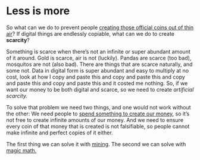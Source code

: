 # Less is more

So what can we do to prevent people [creating those official coins out of thin air](2.06-how_much_money.md)? If digital things are endlessly copiable, what can we do to create **scarcity**?

Something is scarce when there’s not an infinite or super abundant amount of it around. Gold is scarce, air is not (luckily). Pandas are scarce (too bad), mosquitos are not (also bad). There are things that are scarce naturally, and some not. Data in digital form is super abundant and easy to multiply at no cost, look at how I copy and paste this and copy and paste this and copy and paste this and copy and paste this and it costed me nothing. So, if we want our money to be both digital and scarce, so we need to create *artificial scarcity.*

To solve that problem we need two things, and one would not work without the other: We need people to [spend something to create our money](2.08-proof.md), so it’s not free to create infinite amounts of our money. And we need to ensure every coin of that money that is created is not falsifiable, so people cannot make infinite and perfect copies of it either.

The first thing we can solve it with [mining](2.09-miners.md). The second we can solve with [magic math.](2.12-hashes.md)